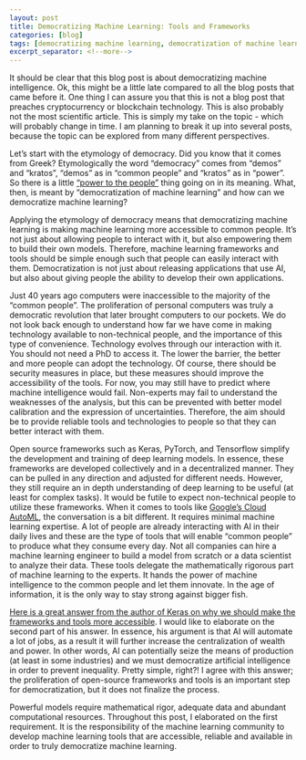 ```yaml
---
layout: post
title: Democratizing Machine Learning: Tools and Frameworks
categories: [blog]
tags: [democratizing machine learning, democratization of machine learning, decentralized machine learning, peer-to-peer learning]
excerpt_separator: <!--more-->
---
```


It should be clear that this blog post is about democratizing machine intelligence. Ok, this might be a little late compared to all the blog posts that came before it. One thing I can assure you that this is not a blog post that preaches cryptocurrency or blockchain technology.<!--more--> This is also probably not the most scientific article. This is simply my take on the topic - which will probably change in time. I am planning to break it up into several posts, because the topic can be explored from many different perspectives. 

Let’s start with the etymology of democracy. Did you know that it comes from Greek? Etymologically the word “democracy” comes from “demos” and “kratos”, “demos” as in “common people” and “kratos” as in “power”. So there is a little [“power to the people”](https://www.youtube.com/watch?v=RtvlBS4PMF0) thing going on in its meaning. What, then, is meant by “democratization of machine learning”  and how can we democratize machine learning? 

Applying the etymology of democracy means that democratizing machine learning is making machine learning more accessible to common people. It’s not just about allowing people to interact with it, but also empowering them to build their own models. Therefore, machine learning frameworks and tools should be simple enough such that people can easily interact with them. Democratization is not just about releasing applications that use AI, but also about giving people the ability to develop their own applications. 

Just 40 years ago computers were inaccessible to the majority of the “common people”. The proliferation of personal computers was truly a democratic revolution that later brought computers to our pockets. We do not look back enough to understand how far we have come in making technology available to non-technical people, and the importance of this type of convenience. Technology evolves through our interaction with it. You should not need a PhD to access it. The lower the barrier, the better and more people can adopt the technology. Of course, there should be security measures in place, but these measures should improve the accessibility of the tools. For now, you may still have to predict where machine intelligence would fail. Non-experts may fail to understand the weaknesses of the analysis, but this can be prevented with better model calibration and the expression of uncertainties. Therefore, the aim should be to provide reliable tools and technologies to people so that they can better interact with them. 

Open source frameworks such as Keras, PyTorch, and Tensorflow simplify the development and training of deep learning models. In essence, these frameworks are developed collectively and in a decentralized manner. They can be pulled in any direction and adjusted for different needs. However, they still require an in depth understanding of deep learning to be useful (at least for complex tasks). It would be futile to expect non-technical people to utilize these frameworks. When it comes to tools like [Google’s Cloud AutoML](https://cloud.google.com/automl/), the conversation is a bit different. It requires minimal machine learning expertise. A lot of people are already interacting with AI in their daily lives and these are the type of tools that will enable “common people” to produce what they consume every day. Not all companies can hire a machine learning engineer to build a model from scratch or a data scientist to analyze their data. These tools delegate the mathematically rigorous part of machine learning to the experts. It hands the power of machine intelligence to the common people and let them innovate. In the age of information, it is the only way to stay strong against bigger fish. 

[Here is a great answer from the author of Keras on why we should make the frameworks and tools more accessible](https://www.quora.com/Why-is-it-important-to-democratize-machine-learning). I would like to elaborate on the second part of his answer. In essence, his argument is that AI will automate a lot of jobs, as a result it will further increase the centralization of wealth and power. In other words, AI can potentially seize the means of production (at least in some industries) and we must democratize artificial intelligence in order to prevent inequality. Pretty simple, right?! I agree with this answer; the proliferation of open-source frameworks and tools is an important step for democratization, but it does not finalize the process. 

Powerful models require mathematical rigor, adequate data and abundant computational resources. Throughout this post, I elaborated on the first requirement. It is the responsibility of the machine learning community to develop machine learning tools that are accessible, reliable and available in order to truly democratize machine learning.

